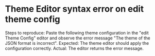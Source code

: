 # Theme Editor syntax error on edit theme config

Steps to reproduce: Paste the following theme configuration in the "edit Theme Config" editor and observe the error message "The theme of the JSON format is incorrect". Expected: The theme editor should apply the configuration correctly. Actual: The editor returns the error message.
